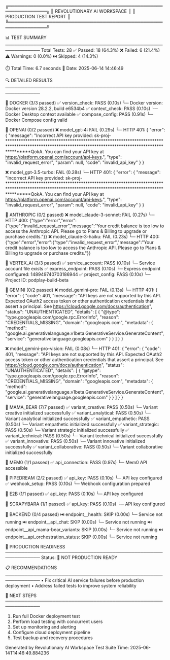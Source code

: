 
╔══════════════════════════════════════════════════════════════╗
║              REVOLUTIONARY AI WORKSPACE                      ║
║                PRODUCTION TEST REPORT                        ║
╚══════════════════════════════════════════════════════════════╝

📊 TEST SUMMARY
─────────────────────────────────────────────────────────────
Total Tests:    28
✅ Passed:      18 (64.3%)
❌ Failed:      6 (21.4%)
⚠️  Warnings:   0 (0.0%)
⏭️  Skipped:    4 (14.3%)

⏱️  Total Time: 6.7 seconds
📅 Date:       2025-06-14 14:46:49

🔍 DETAILED RESULTS
─────────────────────────────────────────────────────────────

🔧 DOCKER (3/3 passed)
   ✅ version_check: PASS (0.10s)
      └─ Docker version: Docker version 28.2.2, build e6534b4
   ✅ context_check: PASS (0.10s)
      └─ Docker Desktop context available
   ✅ compose_config: PASS (0.91s)
      └─ Docker Compose config valid

🔧 OPENAI (0/2 passed)
   ❌ model_gpt-4: FAIL (0.29s)
      └─ HTTP 401: {
    "error": {
        "message": "Incorrect API key provided: sk-proj-********************************************************************************************************************************************************QokA. You can find your API key at https://platform.openai.com/account/api-keys.",
        "type": "invalid_request_error",
        "param": null,
        "code": "invalid_api_key"
    }
}

   ❌ model_gpt-3.5-turbo: FAIL (0.28s)
      └─ HTTP 401: {
    "error": {
        "message": "Incorrect API key provided: sk-proj-********************************************************************************************************************************************************QokA. You can find your API key at https://platform.openai.com/account/api-keys.",
        "type": "invalid_request_error",
        "param": null,
        "code": "invalid_api_key"
    }
}


🔧 ANTHROPIC (0/2 passed)
   ❌ model_claude-3-sonnet: FAIL (0.27s)
      └─ HTTP 400: {"type":"error","error":{"type":"invalid_request_error","message":"Your credit balance is too low to access the Anthropic API. Please go to Plans & Billing to upgrade or purchase credits."}}
   ❌ model_claude-3-haiku: FAIL (0.23s)
      └─ HTTP 400: {"type":"error","error":{"type":"invalid_request_error","message":"Your credit balance is too low to access the Anthropic API. Please go to Plans & Billing to upgrade or purchase credits."}}

🔧 VERTEX_AI (3/3 passed)
   ✅ service_account: PASS (0.10s)
      └─ Service account file exists
   ✅ express_endpoint: PASS (0.10s)
      └─ Express endpoint configured: 148949740703186944
   ✅ project_config: PASS (0.10s)
      └─ Project ID: podplay-build-beta

🔧 GEMINI (0/2 passed)
   ❌ model_gemini-pro: FAIL (0.13s)
      └─ HTTP 401: {
  "error": {
    "code": 401,
    "message": "API keys are not supported by this API. Expected OAuth2 access token or other authentication credentials that assert a principal. See https://cloud.google.com/docs/authentication",
    "status": "UNAUTHENTICATED",
    "details": [
      {
        "@type": "type.googleapis.com/google.rpc.ErrorInfo",
        "reason": "CREDENTIALS_MISSING",
        "domain": "googleapis.com",
        "metadata": {
          "method": "google.ai.generativelanguage.v1beta.GenerativeService.GenerateContent",
          "service": "generativelanguage.googleapis.com"
        }
      }
    ]
  }
}

   ❌ model_gemini-pro-vision: FAIL (0.08s)
      └─ HTTP 401: {
  "error": {
    "code": 401,
    "message": "API keys are not supported by this API. Expected OAuth2 access token or other authentication credentials that assert a principal. See https://cloud.google.com/docs/authentication",
    "status": "UNAUTHENTICATED",
    "details": [
      {
        "@type": "type.googleapis.com/google.rpc.ErrorInfo",
        "reason": "CREDENTIALS_MISSING",
        "domain": "googleapis.com",
        "metadata": {
          "method": "google.ai.generativelanguage.v1beta.GenerativeService.GenerateContent",
          "service": "generativelanguage.googleapis.com"
        }
      }
    ]
  }
}


🔧 MAMA_BEAR (7/7 passed)
   ✅ variant_creative: PASS (0.50s)
      └─ Variant creative initialized successfully
   ✅ variant_analytical: PASS (0.50s)
      └─ Variant analytical initialized successfully
   ✅ variant_empathetic: PASS (0.50s)
      └─ Variant empathetic initialized successfully
   ✅ variant_strategic: PASS (0.50s)
      └─ Variant strategic initialized successfully
   ✅ variant_technical: PASS (0.50s)
      └─ Variant technical initialized successfully
   ✅ variant_innovative: PASS (0.50s)
      └─ Variant innovative initialized successfully
   ✅ variant_collaborative: PASS (0.50s)
      └─ Variant collaborative initialized successfully

🔧 MEM0 (1/1 passed)
   ✅ api_connection: PASS (0.97s)
      └─ Mem0 API accessible

🔧 PIPEDREAM (2/2 passed)
   ✅ api_key: PASS (0.10s)
      └─ API key configured
   ✅ webhook_setup: PASS (0.10s)
      └─ Webhook configuration prepared

🔧 E2B (1/1 passed)
   ✅ api_key: PASS (0.10s)
      └─ API key configured

🔧 SCRAPYBARA (1/1 passed)
   ✅ api_key: PASS (0.10s)
      └─ API key configured

🔧 BACKEND (0/4 passed)
   ⏭️ endpoint__health: SKIP (0.00s)
      └─ Service not running
   ⏭️ endpoint__api_chat: SKIP (0.00s)
      └─ Service not running
   ⏭️ endpoint__api_mama-bear_variants: SKIP (0.00s)
      └─ Service not running
   ⏭️ endpoint__api_orchestration_status: SKIP (0.00s)
      └─ Service not running

🎯 PRODUCTION READINESS
─────────────────────────────────────────────────────────────
Status: 🔴 NOT PRODUCTION READY

📋 RECOMMENDATIONS
─────────────────────────────────────────────────────────────
• Fix critical AI service failures before production deployment
• Address failed tests to improve system reliability

🚀 NEXT STEPS
─────────────────────────────────────────────────────────────
1. Run full Docker deployment test
2. Perform load testing with concurrent users
3. Set up monitoring and alerting
4. Configure cloud deployment pipeline
5. Test backup and recovery procedures

Generated by Revolutionary AI Workspace Test Suite
Time: 2025-06-14T14:46:49.884236
